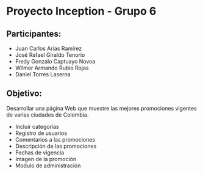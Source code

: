 # Proyecto Inception - Grupo 6

## Participantes:
 * Juan Carlos Arias Ramírez
 * José Rafael Giraldo Tenorio
 * Fredy Gonzalo Captuayo Novoa
 * Wilmer Armando Rubio Rojas
 * Daniel Torres Laserna
 
 ## Objetivo:
 Desarrollar una página Web que muestre las mejores promociones vigentes de varias ciudades de Colombia.
 
 * Incluir categorías
 * Registro de usuarios
 * Comentarios a las promociones
 * Descripción de las promociones
 * Fechas de vigencia
 * Imagen de la promoción
 * Modulo de administración
 
